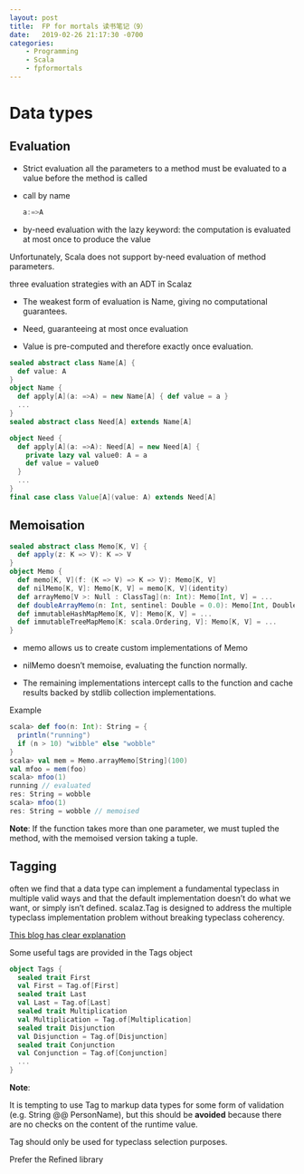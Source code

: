 ```yaml
---
layout: post
title:  FP for mortals 读书笔记（9）
date:   2019-02-26 21:17:30 -0700
categories: 
    - Programming
    - Scala 
    - fpformortals
---
```

# Data types
## Evaluation
+ Strict evaluation
    all the parameters to a method must be evaluated to a value before the method is called

+ call by name
    ```scala
    a:=>A
    ```

+ by-need evaluation
    with the lazy keyword: the computation is evaluated at most once to produce the value

Unfortunately, Scala does not support by-need evaluation of method parameters.

three evaluation strategies with an ADT in Scalaz
+ The weakest form of evaluation is Name, giving no computational guarantees. 

+ Need, guaranteeing at most once evaluation

+ Value is pre-computed and therefore exactly once evaluation.
```scala
sealed abstract class Name[A] {
  def value: A
}
object Name {
  def apply[A](a: =>A) = new Name[A] { def value = a }
  ...
}
sealed abstract class Need[A] extends Name[A]

object Need {
  def apply[A](a: =>A): Need[A] = new Need[A] {
    private lazy val value0: A = a
    def value = value0
  }
  ...
}
final case class Value[A](value: A) extends Need[A]
```

## Memoisation

```scala
sealed abstract class Memo[K, V] {
  def apply(z: K => V): K => V
}
object Memo {
  def memo[K, V](f: (K => V) => K => V): Memo[K, V]
  def nilMemo[K, V]: Memo[K, V] = memo[K, V](identity)
  def arrayMemo[V >: Null : ClassTag](n: Int): Memo[Int, V] = ...
  def doubleArrayMemo(n: Int, sentinel: Double = 0.0): Memo[Int, Double] = ...
  def immutableHashMapMemo[K, V]: Memo[K, V] = ...
  def immutableTreeMapMemo[K: scala.Ordering, V]: Memo[K, V] = ...
}
```
+ memo allows us to create custom implementations of Memo

+ nilMemo doesn’t memoise, evaluating the function normally. 

+ The remaining implementations intercept calls to the function and cache results backed by stdlib collection implementations.

Example

```scala
scala> def foo(n: Int): String = {
  println("running")
  if (n > 10) "wibble" else "wobble"
}
scala> val mem = Memo.arrayMemo[String](100)
val mfoo = mem(foo)
scala> mfoo(1)
running // evaluated
res: String = wobble
scala> mfoo(1)
res: String = wobble // memoised
```

__Note__:
If the function takes more than one parameter, we must tupled the method, with the memoised version taking a tuple.

## Tagging
often we find that a data type can implement a fundamental typeclass in multiple valid ways and that the default implementation doesn’t do what we want, or simply isn’t defined.
scalaz.Tag is designed to address the multiple typeclass implementation problem without breaking typeclass coherency.

[This blog has clear explanation](https://kubuszok.com/2017/tagged-or-anyval/)

Some useful tags are provided in the Tags object

```scala
object Tags {
  sealed trait First
  val First = Tag.of[First]
  sealed trait Last
  val Last = Tag.of[Last]
  sealed trait Multiplication
  val Multiplication = Tag.of[Multiplication]
  sealed trait Disjunction
  val Disjunction = Tag.of[Disjunction]
  sealed trait Conjunction
  val Conjunction = Tag.of[Conjunction]
  ...
}
```

__Note__:

It is tempting to use Tag to markup data types for some form of validation (e.g. String @@ PersonName), but this should be __avoided__ because there are no checks on the content of the runtime value. 

Tag should only be used for typeclass selection purposes. 

Prefer the Refined library

